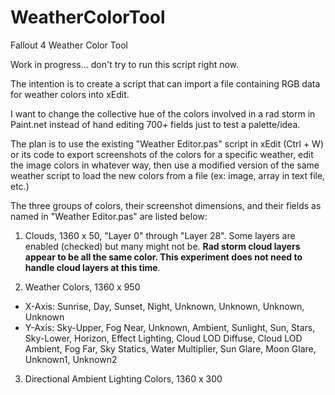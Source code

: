 # WeatherColorTool
Fallout 4 Weather Color Tool

Work in progress... don't try to run this script right now.

The intention is to create a script that can import a file containing RGB data for weather colors into xEdit.

I want to change the collective hue of the colors involved in a rad storm in Paint.net instead of hand editing 700+ fields just to test a palette/idea.

The plan is to use the existing "Weather Editor.pas" script in xEdit (Ctrl + W) or its code to export screenshots of the colors for a specific weather, edit the image colors in whatever way, then use a modified version of the same weather script to load the new colors from a file (ex: image, array in text file, etc.)

The three groups of colors, their screenshot dimensions, and their fields as named in "Weather Editor.pas" are listed below:

1) Clouds, 1360 x 50, "Layer 0" through "Layer 28". Some layers are enabled (checked) but many might not be. <b>Rad storm cloud layers appear to be all the same color. This experiment does not need to handle cloud layers at this time</b>.

2) Weather Colors, 1360 x 950
- X-Axis: Sunrise, Day, Sunset, Night, Unknown, Unknown, Unknown, Unknown
- Y-Axis: Sky-Upper, Fog Near, Unknown, Ambient, Sunlight, Sun, Stars, Sky-Lower, Horizon, Effect Lighting, Cloud LOD Diffuse, Cloud LOD Ambient, Fog Far, Sky Statics, Water Multiplier, Sun Glare, Moon Glare, Unknown1, Unknown2

3) Directional Ambient Lighting Colors, 1360 x 300
